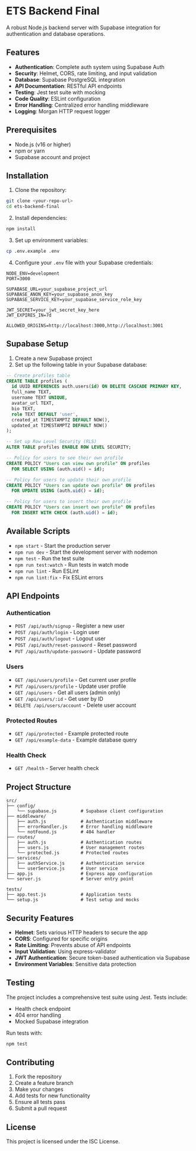 # ETS Backend Final

A robust Node.js backend server with Supabase integration for authentication and database operations.

## Features

- **Authentication**: Complete auth system using Supabase Auth
- **Security**: Helmet, CORS, rate limiting, and input validation
- **Database**: Supabase PostgreSQL integration
- **API Documentation**: RESTful API endpoints
- **Testing**: Jest test suite with mocking
- **Code Quality**: ESLint configuration
- **Error Handling**: Centralized error handling middleware
- **Logging**: Morgan HTTP request logger

## Prerequisites

- Node.js (v16 or higher)
- npm or yarn
- Supabase account and project

## Installation

1. Clone the repository:

```bash
git clone <your-repo-url>
cd ets-backend-final
```

2. Install dependencies:

```bash
npm install
```

3. Set up environment variables:

```bash
cp .env.example .env
```

4. Configure your `.env` file with your Supabase credentials:

```env
NODE_ENV=development
PORT=3000

SUPABASE_URL=your_supabase_project_url
SUPABASE_ANON_KEY=your_supabase_anon_key
SUPABASE_SERVICE_KEY=your_supabase_service_role_key

JWT_SECRET=your_jwt_secret_key_here
JWT_EXPIRES_IN=7d

ALLOWED_ORIGINS=http://localhost:3000,http://localhost:3001
```

## Supabase Setup

1. Create a new Supabase project
2. Set up the following table in your Supabase database:

```sql
-- Create profiles table
CREATE TABLE profiles (
  id UUID REFERENCES auth.users(id) ON DELETE CASCADE PRIMARY KEY,
  full_name TEXT,
  username TEXT UNIQUE,
  avatar_url TEXT,
  bio TEXT,
  role TEXT DEFAULT 'user',
  created_at TIMESTAMPTZ DEFAULT NOW(),
  updated_at TIMESTAMPTZ DEFAULT NOW()
);

-- Set up Row Level Security (RLS)
ALTER TABLE profiles ENABLE ROW LEVEL SECURITY;

-- Policy for users to see their own profile
CREATE POLICY "Users can view own profile" ON profiles
  FOR SELECT USING (auth.uid() = id);

-- Policy for users to update their own profile
CREATE POLICY "Users can update own profile" ON profiles
  FOR UPDATE USING (auth.uid() = id);

-- Policy for users to insert their own profile
CREATE POLICY "Users can insert own profile" ON profiles
  FOR INSERT WITH CHECK (auth.uid() = id);
```

## Available Scripts

- `npm start` - Start the production server
- `npm run dev` - Start the development server with nodemon
- `npm test` - Run the test suite
- `npm run test:watch` - Run tests in watch mode
- `npm run lint` - Run ESLint
- `npm run lint:fix` - Fix ESLint errors

## API Endpoints

### Authentication

- `POST /api/auth/signup` - Register a new user
- `POST /api/auth/login` - Login user
- `POST /api/auth/logout` - Logout user
- `POST /api/auth/reset-password` - Reset password
- `PUT /api/auth/update-password` - Update password

### Users

- `GET /api/users/profile` - Get current user profile
- `PUT /api/users/profile` - Update user profile
- `GET /api/users` - Get all users (admin only)
- `GET /api/users/:id` - Get user by ID
- `DELETE /api/users/account` - Delete user account

### Protected Routes

- `GET /api/protected` - Example protected route
- `GET /api/example-data` - Example database query

### Health Check

- `GET /health` - Server health check

## Project Structure

```
src/
├── config/
│   └── supabase.js         # Supabase client configuration
├── middleware/
│   ├── auth.js             # Authentication middleware
│   ├── errorHandler.js     # Error handling middleware
│   └── notFound.js         # 404 handler
├── routes/
│   ├── auth.js             # Authentication routes
│   ├── users.js            # User management routes
│   └── protected.js        # Protected routes
├── services/
│   ├── authService.js      # Authentication service
│   └── userService.js      # User service
├── app.js                  # Express app configuration
└── server.js               # Server entry point

tests/
├── app.test.js             # Application tests
└── setup.js                # Test setup and mocks
```

## Security Features

- **Helmet**: Sets various HTTP headers to secure the app
- **CORS**: Configured for specific origins
- **Rate Limiting**: Prevents abuse of API endpoints
- **Input Validation**: Using express-validator
- **JWT Authentication**: Secure token-based authentication via Supabase
- **Environment Variables**: Sensitive data protection

## Testing

The project includes a comprehensive test suite using Jest. Tests include:

- Health check endpoint
- 404 error handling
- Mocked Supabase integration

Run tests with:

```bash
npm test
```

## Contributing

1. Fork the repository
2. Create a feature branch
3. Make your changes
4. Add tests for new functionality
5. Ensure all tests pass
6. Submit a pull request

## License

This project is licensed under the ISC License.
